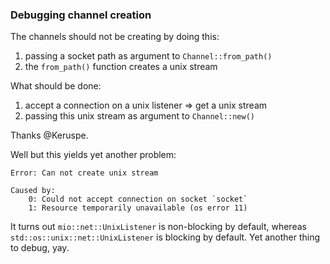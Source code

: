 ### Debugging channel creation

The channels should not be creating by doing this:

1. passing a socket path as argument to `Channel::from_path()`
2. the `from_path()` function creates a unix stream

What should be done:

1. accept a connection on a unix listener => get a unix stream
2. passing this unix stream as argument to `Channel::new()`

Thanks @Keruspe.

Well but this yields yet another problem:

```
Error: Can not create unix stream

Caused by:
    0: Could not accept connection on socket `socket`
    1: Resource temporarily unavailable (os error 11)
```

It turns out `mio::net::UnixListener` is non-blocking by default, whereas  `std::os::unix::net::UnixListener` is blocking by default.
Yet another thing to debug, yay.